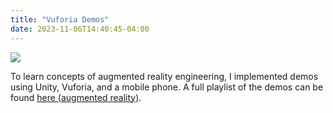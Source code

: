 ```yaml
---
title: "Vuforia Demos"
date: 2023-11-06T14:40:45-04:00
---
```


![](/images/ar-cards.png)

To learn concepts of augmented reality engineering, I implemented demos using Unity, Vuforia, and a mobile phone. A full playlist of the demos can be found [here (augmented reality)](https://www.youtube.com/playlist?list=PLoMe3X7YF4tFr0sIjUCdz8Bf1kBk2JaBw).
